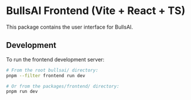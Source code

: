 # BullsAI Frontend (Vite + React + TS)

This package contains the user interface for BullsAI.

## Development

To run the frontend development server:

```bash
# From the root bullsai/ directory:
pnpm --filter frontend run dev

# Or from the packages/frontend/ directory:
pnpm run dev
